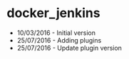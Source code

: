 # docker_jenkins
- 10/03/2016 - Initial version
- 25/07/2016 - Adding plugins
- 25/07/2016 - Update plugin version
